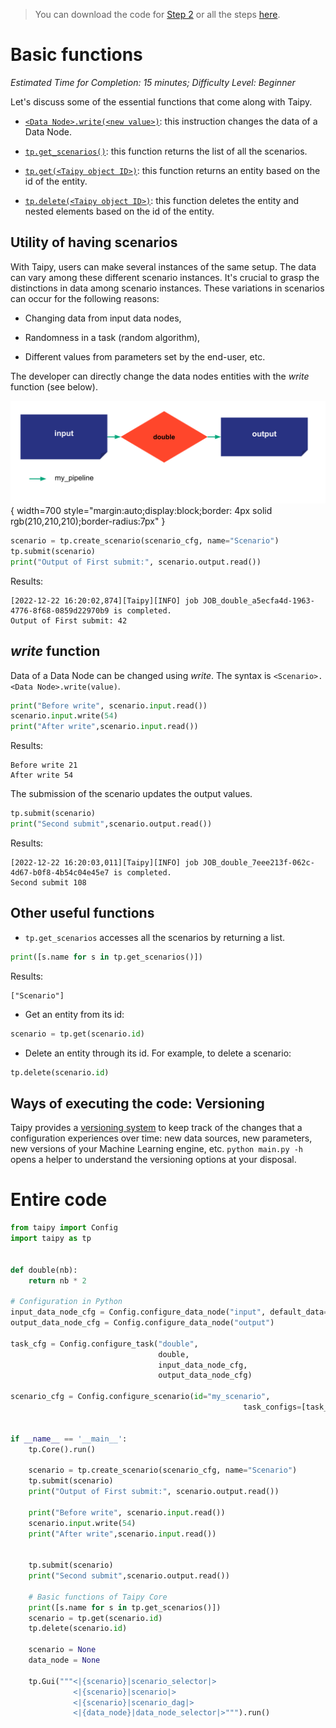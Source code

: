 > You can download the code for
<a href="./../src/step_02.py" download>Step 2</a> 
or all the steps <a href="./../src/src.zip" download>here</a>. 

# Basic functions

*Estimated Time for Completion: 15 minutes; Difficulty Level: Beginner*

Let's discuss some of the essential functions that come along with Taipy.

- [`<Data Node>.write(<new value>)`](../../../../manuals/core/entities/data-node-mgt.md/#read-write-a-data-node): this instruction changes the data of a Data Node.

- [`tp.get_scenarios()`](../../../../manuals/core/entities/scenario-cycle-mgt.md/#get-all-scenarios): this function returns the list of all the scenarios.

- [`tp.get(<Taipy object ID>)`](../../../../manuals/core/entities/data-node-mgt.md/#get-data-node): this function returns an entity based on the id of the entity.

- [`tp.delete(<Taipy object ID>)`](../../../../manuals/core/entities/scenario-cycle-mgt.md/#delete-a-scenario): this function deletes the entity and nested elements based on the id of the entity.

## Utility of having scenarios

With Taipy, users can make several instances of the same setup. The data can vary among these different scenario instances. It's crucial to grasp the distinctions in data among scenario instances. These variations in scenarios can occur for the following reasons:

- Changing data from input data nodes, 

- Randomness in a task (random algorithm), 

- Different values from parameters set by the end-user, etc.

The developer can directly change the data nodes entities with the _write_ function (see below).

![](config_02.svg){ width=700 style="margin:auto;display:block;border: 4px solid rgb(210,210,210);border-radius:7px" }

```python
scenario = tp.create_scenario(scenario_cfg, name="Scenario")
tp.submit(scenario)
print("Output of First submit:", scenario.output.read())
```

Results:

```
[2022-12-22 16:20:02,874][Taipy][INFO] job JOB_double_a5ecfa4d-1963-4776-8f68-0859d22970b9 is completed.
Output of First submit: 42
```

## _write_ function

Data of a Data Node can be changed using _write_. The syntax is `<Scenario>.<Data Node>.write(value)`.


```python
print("Before write", scenario.input.read())
scenario.input.write(54)
print("After write",scenario.input.read())
```

Results:
```
Before write 21
After write 54
```

The submission of the scenario updates the output values.


```python
tp.submit(scenario)
print("Second submit",scenario.output.read())
```

Results:
```
[2022-12-22 16:20:03,011][Taipy][INFO] job JOB_double_7eee213f-062c-4d67-b0f8-4b54c04e45e7 is completed.
Second submit 108
```
    
## Other useful functions

- `tp.get_scenarios` accesses all the scenarios by returning a list.

```python
print([s.name for s in tp.get_scenarios()])
```

Results:
```
["Scenario"]
```

- Get an entity from its id:

```python
scenario = tp.get(scenario.id)
```

- Delete an entity through its id. For example, to delete a scenario:

```python
tp.delete(scenario.id)
```

## Ways of executing the code: Versioning

Taipy provides a [versioning system](../../../../manuals/core/versioning/index.md) to keep track of the changes that a configuration experiences over time: new data sources, new parameters, new versions of your Machine Learning engine, etc. `python main.py -h` opens a helper to understand the versioning options at your disposal.

# Entire code

```python
from taipy import Config
import taipy as tp


def double(nb):
    return nb * 2

# Configuration in Python
input_data_node_cfg = Config.configure_data_node("input", default_data=21)
output_data_node_cfg = Config.configure_data_node("output")

task_cfg = Config.configure_task("double",
                                 double,
                                 input_data_node_cfg,
                                 output_data_node_cfg)

scenario_cfg = Config.configure_scenario(id="my_scenario",
                                                    task_configs=[task_cfg])


if __name__ == '__main__':
    tp.Core().run()

    scenario = tp.create_scenario(scenario_cfg, name="Scenario")
    tp.submit(scenario)
    print("Output of First submit:", scenario.output.read())

    print("Before write", scenario.input.read())
    scenario.input.write(54)
    print("After write",scenario.input.read())


    tp.submit(scenario)
    print("Second submit",scenario.output.read())

    # Basic functions of Taipy Core 
    print([s.name for s in tp.get_scenarios()])
    scenario = tp.get(scenario.id)
    tp.delete(scenario.id)

    scenario = None
    data_node = None

    tp.Gui("""<|{scenario}|scenario_selector|>
              <|{scenario}|scenario|>
              <|{scenario}|scenario_dag|>
              <|{data_node}|data_node_selector|>""").run()
```


